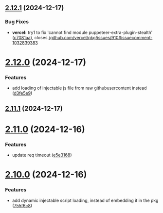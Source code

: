 ## [2.12.1](https://github.com/ghoshRitesh12/aniwatch/compare/v2.12.0...v2.12.1) (2024-12-17)


### Bug Fixes

* **vercel:** try1 to fix 'cannot find module puppeteer-extra-plugin-stealth' ([c7081aa](https://github.com/ghoshRitesh12/aniwatch/commit/c7081aa5b9cf3fe50065cfdabba71dd198bdc2e4)), closes [/github.com/vercel/pkg/issues/910#issuecomment-1032839383](https://github.com//github.com/vercel/pkg/issues/910/issues/issuecomment-1032839383)



# [2.12.0](https://github.com/ghoshRitesh12/aniwatch/compare/v2.11.1...v2.12.0) (2024-12-17)


### Features

* add loading of injectable js file from raw githubusercontent instead ([d3fe5e9](https://github.com/ghoshRitesh12/aniwatch/commit/d3fe5e9d4f39eec65bcba3cbf81e3a72031449bf))



## [2.11.1](https://github.com/ghoshRitesh12/aniwatch/compare/v2.11.0...v2.11.1) (2024-12-17)



# [2.11.0](https://github.com/ghoshRitesh12/aniwatch/compare/v2.10.0...v2.11.0) (2024-12-16)


### Features

* update req timeout ([e5e3168](https://github.com/ghoshRitesh12/aniwatch/commit/e5e31682e7745808619ce1b19282487033cd3db7))



# [2.10.0](https://github.com/ghoshRitesh12/aniwatch/compare/v2.9.0...v2.10.0) (2024-12-16)


### Features

* add dynamic injectable script loading, instead of embedding it in the pkg ([755f6c8](https://github.com/ghoshRitesh12/aniwatch/commit/755f6c83ad70bd21b30480ed43e5cb2786ccf6b2))



